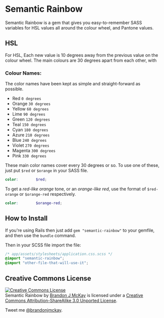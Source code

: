Semantic Rainbow
================
Semantic Rainbow is a gem that gives you easy-to-remember SASS variables for HSL values all around the colour wheel, and Pantone values.

## HSL

For HSL, Each new value is 10 degrees away from the previous value on the colour wheel. The main colours are 30 degrees apart from each other, with 

### Colour Names: 

The color names have been kept as simple and straight-forward as possible. 

- Red `0 degrees`
- Orange `30 degrees`
- Yellow `60 degrees`
- Lime `90 degrees`
- Green `120 degrees`
- Teal `150 degrees`
- Cyan `180 degrees`
- Azure `210 degrees`
- Blue `240 degrees`
- Violet `270 degrees`
- Magenta `300 degrees`
- Pink `330 degrees`

These main color names cover every 30 degrees or so. To use one of these, just put `$red` or `$orange` in your SASS file.

```scss
color:        $red;
```

To get a *red-like orange* tone, or an *orange-like red*, use the format of `$red-orange` or `$orange-red` respectively.

```scss
color:        $orange-red;
```

How to Install
--------------

If you're using Rails then just add `gem "semantic-rainbow"` to your gemfile, and then use the `bundle` command.

Then in your SCSS file import the file:

```scss
/* app/assets/stylesheets/application.css.scss */
@import "semantic-rainbow";
@import "other-file-that-will-use-it";
```

Creative Commons License
------------------------
<a rel="license" href="http://creativecommons.org/licenses/by-sa/3.0/deed.en_US"><img alt="Creative Commons License" style="border-width:0" src="http://i.creativecommons.org/l/by-sa/3.0/80x15.png" /></a><br /><span xmlns:dct="http://purl.org/dc/terms/" href="http://purl.org/dc/dcmitype/Dataset" property="dct:title" rel="dct:type">Semantic Rainbow</span> by <a xmlns:cc="http://creativecommons.org/ns#" href="http://brandonjmckay.com" property="cc:attributionName" rel="cc:attributionURL">Brandon J McKay</a> is licensed under a <a rel="license" href="http://creativecommons.org/licenses/by-sa/3.0/deed.en_US">Creative Commons Attribution-ShareAlike 3.0 Unported License</a>.

Tweet me [@brandonjmckay](http://twitter.com/brandonjmckay).